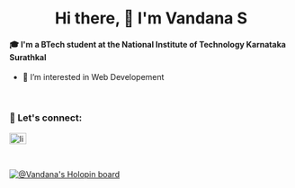 <h1 align="center"> Hi there, 👋 I'm Vandana S</h1>


#### 🎓 I'm a BTech student at the National Institute of Technology Karnataka Surathkal
- 👀 I’m interested in Web Developement
<br/>

### :email: Let's connect:

<a href="https://www.linkedin.com/in/vandana-123v79/" target="blank"><img align="center" src="https://cdn-icons-png.flaticon.com/512/174/174857.png" alt="linkedin" height="20" width="30" /></a>

<br/>

  
  [![@Vandana's Holopin board](https://holopin.me/vandana5s)](https://holopin.io/@vandana5s)
